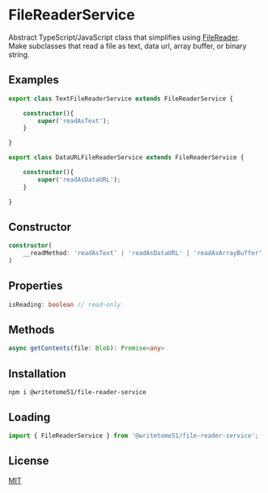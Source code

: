 # FileReaderService

Abstract TypeScript/JavaScript class that simplifies using [FileReader](https://developer.mozilla.org/en-US/docs/Web/API/FileReader).  
Make subclasses that read a file as text, data url, array buffer, or binary string.

## Examples
```ts
export class TextFileReaderService extends FileReaderService {

    constructor(){
        super('readAsText');
    }

}

export class DataURLFileReaderService extends FileReaderService {

    constructor(){
        super('readAsDataURL');
    }

}
```

## Constructor
```ts
constructor(
    __readMethod: 'readAsText' | 'readAsDataURL' | 'readAsArrayBuffer' | 'readAsBinaryString'
) 
```

## Properties
```ts
isReading: boolean // read-only
```

## Methods
```ts
async getContents(file: Blob): Promise<any>
```


## Installation

`npm i @writetome51/file-reader-service`

## Loading
```js
import { FileReaderService } from '@writetome51/file-reader-service';
```

## License
[MIT](https://choosealicense.com/licenses/mit/)
